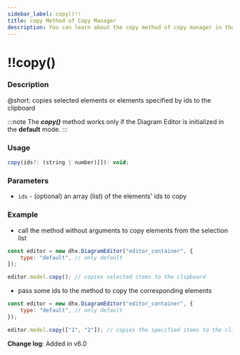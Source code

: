 ```yaml
---
sidebar_label: copy()!!
title: copy Method of Copy Manager
description: You can learn about the copy method of copy manager in the documentation of the DHTMLX JavaScript Diagram library. Browse developer guides and API reference, try out code examples and live demos, and download a free 30-day evaluation version of DHTMLX Diagram.
---
```


# !!copy()

### Description

@short: copies selected elements or elements specified by ids to the clipboard

:::note
The ***copy()*** method works only if the Diagram Editor is initialized in the **default** mode.
:::

### Usage

~~~js
copy(ids?: (string | number)[]): void;
~~~

### Parameters

- `ids` - (optional) an array (list) of the elements' ids to copy

### Example

- call the method without arguments to copy elements from the selection list 

~~~js {5}
const editor = new dhx.DiagramEditor("editor_container", { 
    type: "default", // only default
});

editor.model.copy(); // copies selected items to the clipboard
~~~

- pass some ids to the method to copy the corresponding elements 

~~~js {5}
const editor = new dhx.DiagramEditor("editor_container", { 
    type: "default", // only default
});

editor.model.copy(["1", "2"]); // copies the specified items to the clipboard
~~~

**Change log**: Added in v6.0
